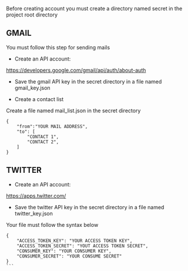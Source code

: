 Before creating account you must create a directory named secret in the project
root directory

## GMAIL

You must follow this step for sending mails
* Create an API account:

https://developers.google.com/gmail/api/auth/about-auth

* Save the gmail API key in the secret directory in a file named gmail_key.json

* Create a contact list

Create a file named mail_list.json in the secret directory
```
{
    "from":"YOUR MAIL ADDRESS",
    "to": [
        "CONTACT 1",
        "CONTACT 2",
    ]
}
```

## TWITTER

* Create an API account:

https://apps.twitter.com/

* Save the twitter API key in the secret directory in a file named twitter_key.json

Your file must follow the syntax below
````
{
    "ACCESS_TOKEN_KEY": "YOUR ACCESS TOKEN KEY",
    "ACCESS_TOKEN_SECRET": "YOUT ACCESS TOKEN SECRET",
    "CONSUMER_KEY": "YOUR CONSUMER KEY",
    "CONSUMER_SECRET": "YOUR CONSUME SECRET"
}
```
